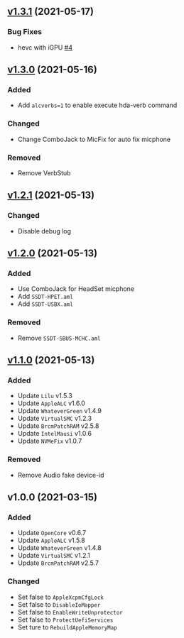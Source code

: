<a name="v1.3.1"></a>
## [v1.3.1](https://github.com/WingLim/Dell-Optiplex-5070mff-Hackintosh/compare/v1.3.0...v1.3.1) (2021-05-17)

### Bug Fixes

* hevc with iGPU [#4](https://github.com/WingLim/Dell-Optiplex-5070mff-Hackintosh/issues/4)

<a name="v1.3.0"></a>
## [v1.3.0](https://github.com/WingLim/Dell-Optiplex-5070mff-Hackintosh/compare/v1.2.1...v1.3.0) (2021-05-16)

### Added

- Add `alcverbs=1` to enable execute hda-verb command

### Changed

- Change ComboJack to MicFix for auto fix micphone

### Removed

- Remove VerbStub


<a name="v1.2.1"></a>
## [v1.2.1](https://github.com/WingLim/Dell-Optiplex-5070mff-Hackintosh/compare/v1.2.0...v1.2.1) (2021-05-13)

### Changed

- Disable debug log


<a name="v1.2.0"></a>
## [v1.2.0](https://github.com/WingLim/Dell-Optiplex-5070mff-Hackintosh/compare/v1.1.0...v1.2.0) (2021-05-13)

### Added

- Use ComboJack for HeadSet micphone
- Add `SSDT-HPET.aml`
- Add `SSDT-USBX.aml`

### Removed

- Remove `SSDT-SBUS-MCHC.aml`


<a name="v1.1.0"></a>
## [v1.1.0](https://github.com/WingLim/Dell-Optiplex-5070mff-Hackintosh/compare/v1.0.0...v1.1.0) (2021-05-13)

### Added

- Update `Lilu` v1.5.3
- Update `AppleALC` v1.6.0
- Update `WhateverGreen` v1.4.9
- Update `VirtualSMC` v1.2.3
- Update `BrcmPatchRAM` v2.5.8
- Update `IntelMausi` v1.0.6
- Update `NVMeFix` v1.0.7

### Removed

- Remove Audio fake device-id


<a name="v1.0.0"></a>
## v1.0.0 (2021-03-15)

### Added

- Update `OpenCore` v0.6.7
- Update `AppleALC` v1.5.8
- Update `WhateverGreen` v1.4.8
- Update `VirtualSMC` v1.2.1
- Update `BrcmPatchRAM` v2.5.7

### Changed

- Set false to `AppleXcpmCfgLock`
- Set false to `DisableIoMapper`
- Set false to `EnableWriteUnprotector`
- Set false to `ProtectUefiServices`
- Set ture to `RebuildAppleMemoryMap`

